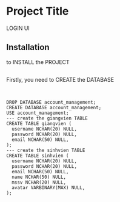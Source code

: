 # Project Title
LOGIN UI

## Installation
to INSTALL the PROJECT
## 
Firstly, you need to CREATE the DATABASE 
##
<pre><code>
DROP DATABASE account_management;
CREATE DATABASE account_management;
USE account_management;
--- create the giangvien TABLE
CREATE TABLE giangvien (
  username NCHAR(20) NULL,
  password NCHAR(20) NULL,
  email NCHAR(50) NULL,
);
--- create the sinhvien TABLE
CREATE TABLE sinhvien (
  username NCHAR(20) NULL,
  password NCHAR(20) NULL,
  email NCHAR(50) NULL,
  name NCHAR(50) NULL,
  mssv NCHAR(20) NULL,
  avatar VARBINARY(MAX) NULL,
);
</code></pre>


